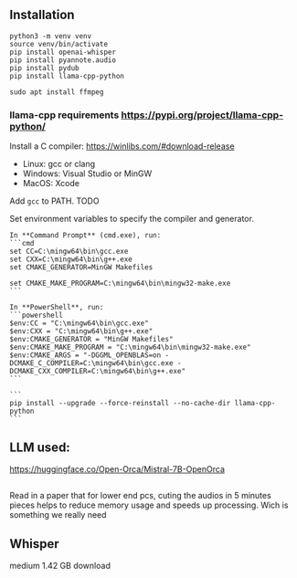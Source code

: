 ## Installation
```
python3 -m venv venv
source venv/bin/activate
pip install openai-whisper
pip install pyannote.audio
pip install pydub
pip install llama-cpp-python
```

```
sudo apt install ffmpeg
```

### llama-cpp requirements https://pypi.org/project/llama-cpp-python/
Install a C compiler:  https://winlibs.com/#download-release
- Linux: gcc or clang
- Windows: Visual Studio or MinGW
- MacOS: Xcode


Add `gcc` to PATH. 
 TODO

Set environment variables to specify the compiler and generator.

    In **Command Prompt** (cmd.exe), run:
    ```cmd
    set CC=C:\mingw64\bin\gcc.exe
    set CXX=C:\mingw64\bin\g++.exe
    set CMAKE_GENERATOR=MinGW Makefiles

    set CMAKE_MAKE_PROGRAM=C:\mingw64\bin\mingw32-make.exe
    ```

    In **PowerShell**, run:
    ```powershell
    $env:CC = "C:\mingw64\bin\gcc.exe"
    $env:CXX = "C:\mingw64\bin\g++.exe"
    $env:CMAKE_GENERATOR = "MinGW Makefiles"
    $env:CMAKE_MAKE_PROGRAM = "C:\mingw64\bin\mingw32-make.exe"
    $env:CMAKE_ARGS = "-DGGML_OPENBLAS=on -DCMAKE_C_COMPILER=C:\mingw64\bin\gcc.exe -DCMAKE_CXX_COMPILER=C:\mingw64\bin\g++.exe"
    ```

    ```
    pip install --upgrade --force-reinstall --no-cache-dir llama-cpp-python
    ```

## LLM used:

https://huggingface.co/Open-Orca/Mistral-7B-OpenOrca

## 
Read in a paper that for lower end pcs, cuting the audios in 5 minutes pieces helps to reduce memory usage and speeds up processing. Wich is something we really need

## Whisper
medium 1.42 GB download
